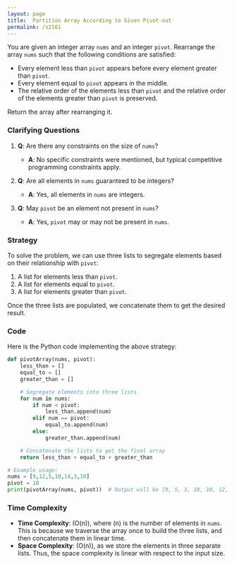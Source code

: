 ```yaml
---
layout: page
title:  Partition Array According to Given Pivot-out
permalink: /s2161
---
```


You are given an integer array `nums` and an integer `pivot`. Rearrange the array `nums` such that the following conditions are satisfied:
- Every element less than `pivot` appears before every element greater than `pivot`.
- Every element equal to `pivot` appears in the middle.
- The relative order of the elements less than `pivot` and the relative order of the elements greater than `pivot` is preserved.

Return the array after rearranging it.

### Clarifying Questions

1. **Q**: Are there any constraints on the size of `nums`?
   - **A**: No specific constraints were mentioned, but typical competitive programming constraints apply.

2. **Q**: Are all elements in `nums` guaranteed to be integers?
   - **A**: Yes, all elements in `nums` are integers.

3. **Q**: May `pivot` be an element not present in `nums`?
   - **A**: Yes, `pivot` may or may not be present in `nums`.

### Strategy

To solve the problem, we can use three lists to segregate elements based on their relationship with `pivot`:
1. A list for elements less than `pivot`.
2. A list for elements equal to `pivot`.
3. A list for elements greater than `pivot`.

Once the three lists are populated, we concatenate them to get the desired result.

### Code

Here is the Python code implementing the above strategy:

```python
def pivotArray(nums, pivot):
    less_than = []
    equal_to = []
    greater_than = []

    # Segregate elements into three lists
    for num in nums:
        if num < pivot:
            less_than.append(num)
        elif num == pivot:
            equal_to.append(num)
        else:
            greater_than.append(num)

    # Concatenate the lists to get the final array
    return less_than + equal_to + greater_than

# Example usage:
nums = [9,12,5,10,14,3,10]
pivot = 10
print(pivotArray(nums, pivot))  # Output will be [9, 5, 3, 10, 10, 12, 14]
```

### Time Complexity
- **Time Complexity**: \(O(n)\), where \(n\) is the number of elements in `nums`. This is because we traverse the array once to build the three lists, and then concatenate them in linear time.
- **Space Complexity**: \(O(n)\), as we store the elements in three separate lists. Thus, the space complexity is linear with respect to the input size.